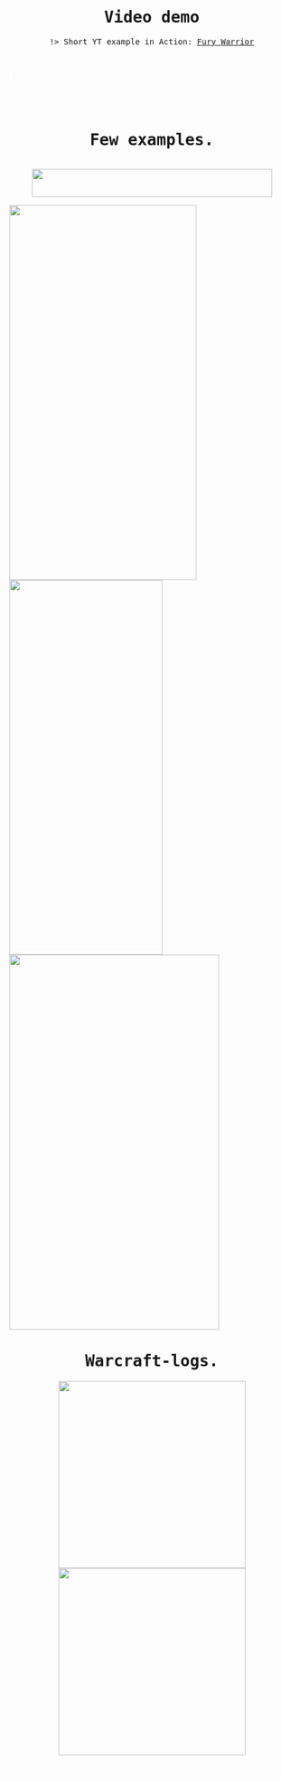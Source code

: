 
<kbd style="width: 100%; height: auto; text-align: center; border: 2px solid  smoke; border-radius:25px">

<p></p>

# Video demo


!> Short YT example in Action: <a href="//youtu.be/78ifIX1qePk">Fury Warrior</a>


</kbd>
<br></br>

<kbd style="width: 100%; height: auto; text-align: center; border: 2px solid  white; border-radius:25px">

<kbd style="width: auto; height: auto; text-align: center; border: 2px solid  white; border-radius:25px">

<p></p>



 
</kbd>
<br></br>


<kbd style=" width: auto; text-align: center; border: 2px solid  smoke; border-radius:15px">

<p></p>

# Few examples.


<br><img src="https://i.imgur.com/guOdLUM.png" width="425" height="50"></br>


<img src="https://i.imgur.com/NtkCvLl.png" width="331" height="663">

<img src="https://i.imgur.com/YeMim36.png" width="271" height="663">

<img src="https://i.imgur.com/Sq9poRy.png" width="371" height="663">

</kbd>


<kbd style="width: 100%; text-align: center; border: 2px solid  smoke; border-radius:25px">
 
<p></p>

# Warcraft-logs.



<img src="https://i.imgur.com/CrYJzPR.png" width="auto" height="331"> <img src="https://i.imgur.com/lgmZwf1.png" width="auto" height="331">

</kbd>
